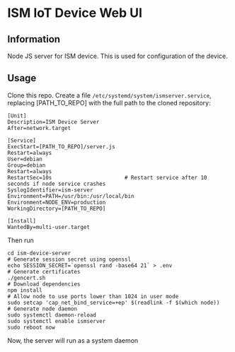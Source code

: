 # ISM IoT Device Web UI
## Information

Node JS server for ISM device. This is used for configuration of the device.

## Usage

Clone this repo. Create a file  ```/etc/systemd/system/ismserver.service```, replacing [PATH_TO_REPO] with the full path to the cloned repository:

```shell
[Unit]
Description=ISM Device Server
After=network.target

[Service]
ExecStart=[PATH_TO_REPO]/server.js
Restart=always
User=debian
Group=debian
Restart=always
RestartSec=10s                       # Restart service after 10 seconds if node service crashes
SyslogIdentifier=ism-server
Environment=PATH=/usr/bin:/usr/local/bin
Environment=NODE_ENV=production
WorkingDirectory=[PATH_TO_REPO]

[Install]
WantedBy=multi-user.target

```

Then run

```shell
cd ism-device-server
# Generate session secret using openssl
echo SESSION_SECRET=`openssl rand -base64 21` > .env
# Generate certificates
./gencert.sh
# Download dependencies
npm install
# Allow node to use ports lower than 1024 in user mode
sudo setcap 'cap_net_bind_service=+ep' $(readlink -f $(which node))
# Generate node daemon
sudo systemctl daemon-reload
sudo systemctl enable ismserver
sudo reboot now
```

Now, the server will run as a system daemon
